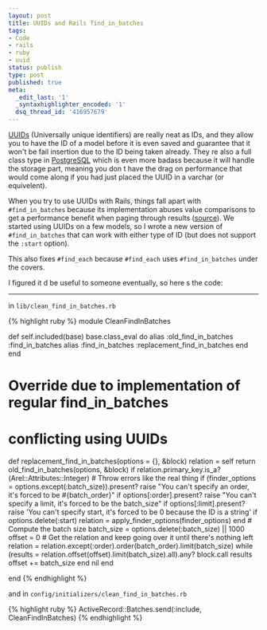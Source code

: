 ```yaml
---
layout: post
title: UUIDs and Rails find_in_batches
tags:
- Code
- rails
- ruby
- uuid
status: publish
type: post
published: true
meta:
  _edit_last: '1'
  _syntaxhighlighter_encoded: '1'
  dsq_thread_id: '416957679'
---
```

<a href="http://en.wikipedia.org/wiki/Universally_unique_identifier">UUIDs</a> (Universally unique identifiers) are really neat as IDs, and they allow you to have the ID of a model before it is even saved and guarantee that it won't be fail insertion due to the ID being taken already. They re also a full class type in <a href="http://www.postgresql.org/docs/8.3/static/datatype-uuid.html">PostgreSQL</a> which is even more badass because it will handle the storage part, meaning you don t have the drag on performance that would come along if you had just placed the UUID in a varchar (or equivelent).

When you try to use UUIDs with Rails, things fall apart with
`#find_in_batches` because its implementation abuses value comparisons
to get a performance benefit when paging through results (<a
href="http://apidock.com/rails/ActiveRecord/Batches/find_in_batches">source</a>).
We started using UUIDs on a few models, so I wrote a new version of
`#find_in_batches` that can work with either type of ID (but does not support the <code>:start</code> option).

This also fixes `#find_each` because `#find_each` uses `#find_in_batches` under the covers.

I figured it d be useful to someone eventually, so here s the code:

---

in `lib/clean_find_in_batches.rb`

{% highlight ruby %}
module CleanFindInBatches

  def self.included(base)
    base.class_eval do
      alias :old_find_in_batches :find_in_batches
      alias :find_in_batches :replacement_find_in_batches
    end
  end

  # Override due to implementation of regular find_in_batches
  # conflicting using UUIDs
  def replacement_find_in_batches(options = {}, &block)
    relation = self
    return old_find_in_batches(options, &block) if relation.primary_key.is_a?(Arel::Attributes::Integer)
    # Throw errors like the real thing
    if (finder_options = options.except(:batch_size)).present?
      raise "You can't specify an order, it's forced to be #{batch_order}" if options[:order].present?
      raise "You can't specify a limit, it's forced to be the batch_size" if options[:limit].present?
      raise 'You can\'t specify start, it\'s forced to be 0 because the ID is a string' if options.delete(:start)
      relation = apply_finder_options(finder_options)
    end
    # Compute the batch size
    batch_size = options.delete(:batch_size) || 1000
    offset = 0
    # Get the relation and keep going over it until there's nothing left
    relation = relation.except(:order).order(batch_order).limit(batch_size)
    while (results = relation.offset(offset).limit(batch_size).all).any?
      block.call results
      offset += batch_size
    end
    nil
  end

end
{% endhighlight %}

and in `config/initializers/clean_find_in_batches.rb`

{% highlight ruby %}
ActiveRecord::Batches.send(:include, CleanFindInBatches)
{% endhighlight %}
